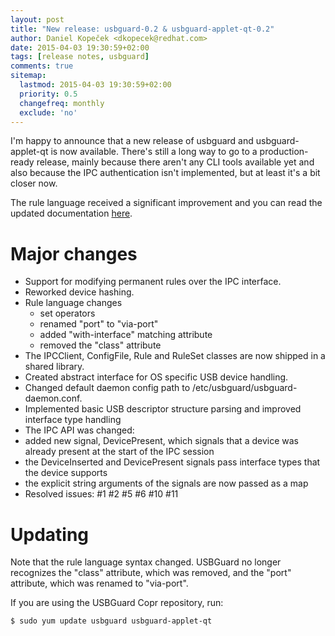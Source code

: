 ```yaml
---
layout: post
title: "New release: usbguard-0.2 & usbguard-applet-qt-0.2"
author: Daniel Kopeček <dkopecek@redhat.com>
date: 2015-04-03 19:30:59+02:00
tags: [release notes, usbguard]
comments: true
sitemap:
  lastmod: 2015-04-03 19:30:59+02:00
  priority: 0.5
  changefreq: monthly
  exclude: 'no'
---
```


I'm happy to announce that a new release of usbguard and usbguard-applet-qt is now available.
There's still a long way to go to a production-ready release, mainly because there aren't any
CLI tools available yet and also because the IPC authentication isn't implemented, but at least
it's a bit closer now.

The rule language received a significant improvement and you can read the updated documentation
[here](https://dkopecek.github.io/usbguard/documentation/rule-language.html).

# Major changes
 * Support for modifying permanent rules over the IPC interface.
 * Reworked device hashing.
 * Rule language changes
   * set operators
   * renamed "port" to "via-port"
   * added "with-interface" matching attribute
   * removed the "class" attribute
 * The IPCClient, ConfigFile, Rule and RuleSet classes are now shipped in a shared library.
 * Created abstract interface for OS specific USB device handling.
 * Changed default daemon config path to /etc/usbguard/usbguard-daemon.conf.
 * Implemented basic USB descriptor structure parsing and improved interface type handling
 * The IPC API was changed:
  * added new signal, DevicePresent, which signals that a device was already present at the start of the IPC session
  * the DeviceInserted and DevicePresent signals pass interface types that the device supports
  * the explicit string arguments of the signals are now passed as a map
 * Resolved issues: #1 #2 #5 #6 #10 #11 

# Updating

Note that the rule language syntax changed. USBGuard no longer recognizes the "class" attribute, which was removed, and the "port" attribute, which was renamed to "via-port".

If you are using the USBGuard Copr repository, run:

    $ sudo yum update usbguard usbguard-applet-qt

